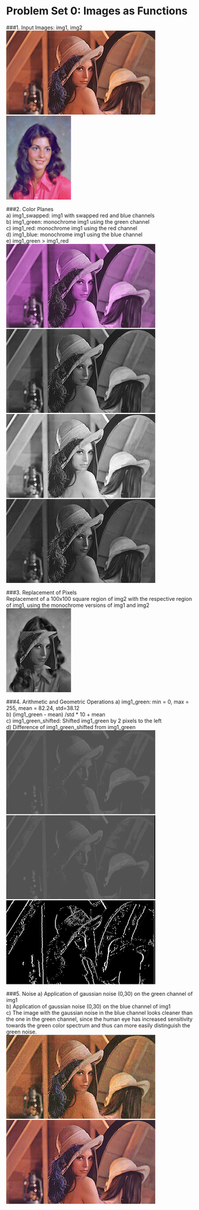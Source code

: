 # Problem Set 0: Images as Functions

###1. Input Images: img1, img2  
  ![](output/ps0-1-a-1.png)
  ![](output/ps0-1-a-2.png)

###2. Color Planes  
  a) img1\_swapped: img1 with swapped red and blue channels  
  b) img1\_green: monochrome img1 using the green channel  
  c) img1\_red: monochrome img1 using the red channel  
  d) img1\_blue: monochrome img1 using the blue channel  
  e) img1\_green > img1\_red  
  ![](output/ps0-2-a-1.png)
  ![](output/ps0-2-b-1.png)
  ![](output/ps0-2-c-1.png)
  ![](output/ps0-2-d-1.png)

###3. Replacement of Pixels  
  Replacement of a 100x100 square region of img2 with the respective region
  of img1, using the monochrome versions of img1 and img2  
  ![](output/ps0-3-a-1.png)  
  
###4. Arithmetic and Geometric Operations
  a) img1\_green: min = 0, max = 255, mean = 82.24, std=38.12  
  b) (img1\_green - mean) /std * 10 + mean  
  c) img1\_green\_shifted: Shifted img1\_green by 2 pixels to the left  
  d) Difference of img1\_green\_shifted from img1\_green  
  ![](output/ps0-4-b-1.png)
  ![](output/ps0-4-c-1.png)
  ![](output/ps0-4-d-1.png)

###5. Noise
  a) Application of gaussian noise (0,30) on the green channel of img1  
  b) Application of gaussian noise (0,30) on the blue channel of img1  
  c) The image with the gaussian noise in the blue channel looks cleaner than the
  one in the green channel, since the human eye has increased sensitivity towards
  the green color spectrum and thus can more easily distinguish the green noise.  
  ![](output/ps0-5-a-1.png)
  ![](output/ps0-5-b-1.png)
